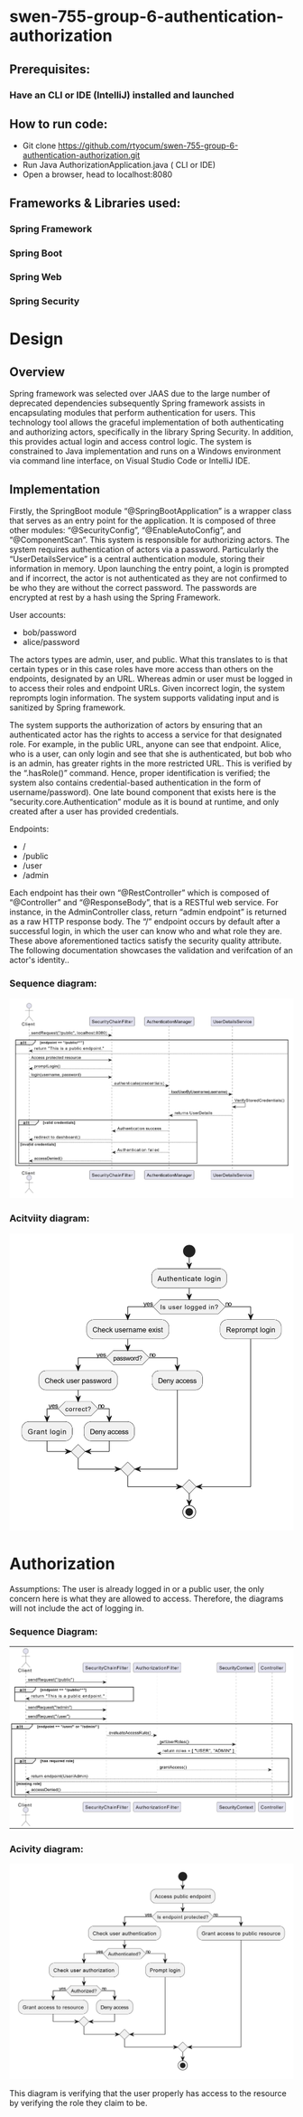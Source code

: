 # swen-755-group-6-authentication-authorization

## Prerequisites: 

### Have an CLI or IDE (IntelliJ) installed and launched

## How to run code: 
- Git clone https://github.com/rtyocum/swen-755-group-6-authentication-authorization.git
- Run Java AuthorizationApplication.java ( CLI or IDE)
- Open a browser, head to localhost:8080

## Frameworks & Libraries used:
### Spring Framework
### Spring Boot
### Spring Web
### Spring Security


# Design
## Overview

Spring framework was selected over JAAS due to the large number of deprecated dependencies subsequently Spring framework assists in encapsulating modules that perform authentication for users. This technology tool allows the graceful implementation of both authenticating and authorizing actors, specifically in the library Spring Security. In addition, this provides actual login and access control logic. The system is constrained to Java implementation and runs on a Windows environment via command line interface, on Visual Studio Code or IntelliJ IDE.

##  Implementation

Firstly, the SpringBoot module “@SpringBootApplication” is a wrapper class that serves as an entry point for the application. It is composed of three other modules: “@SecurityConfig”, “@EnableAutoConfig”, and “@ComponentScan”. This system is responsible for authorizing actors. The system requires authentication of actors via a password. Particularly the “UserDetailsService” is a central authentication module, storing their information in memory. Upon launching the entry point, a login is prompted and if incorrect, the actor is not authenticated as they are not confirmed to be who they are without the correct password. The passwords are encrypted at rest by a hash using the Spring Framework.

User accounts:

* bob/password  
* alice/password

The actors types are admin, user, and public. What this translates to is that certain types or in this case roles have more access than others on the endpoints, designated by an URL. Whereas admin or user must be logged in to access their roles and endpoint URLs. Given incorrect login, the system reprompts login information. The system supports validating input and is sanitized by Spring framework.

The system supports the authorization of actors by ensuring that an authenticated actor has the rights to access a service for that designated role. For example, in the public URL, anyone can see that endpoint. Alice, who is a user, can only login and see that she is authenticated, but bob who is an admin, has greater rights in the more restricted URL. This is verified by the “.hasRole()” command. Hence, proper identification is verified; the system also contains credential-based authentication in the form of username/password). One late bound component that exists here is the “security.core.Authentication” module as it is bound at runtime, and only created after a user has provided credentials. 

Endpoints:

*  /  
*  /public  
*  /user  
* /admin

Each endpoint has their own  “@RestController” which is composed of “@Controller” and “@ResponseBody”, that is a RESTful web service. For instance, in the AdminController class, return “admin endpoint” is returned as a raw HTTP response body. The “/” endpoint occurs by default after a successful login, in which the user can know who and what role they are. These above aforementioned tactics satisfy the security quality attribute.
The following documentation showcases the validation and verifcation of an actor's identity..

### Sequence diagram:
![Alt text](authenticate_seq.png)

### Acitviity diagram:
![Alt text](authenticate_act.png)

# Authorization
Assumptions: The user is already logged in or a public user, the only concern here is what they are allowed to access. Therefore, the diagrams will not include the act of logging in.

### Sequence Diagram:
![Alt text](authorize_seq.png)

### Acivity diagram:
![Alt text](authorize_act.png)

This diagram is verifying that the user properly has access to the resource by verifying the role they claim to be.
